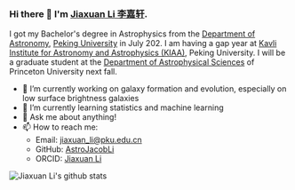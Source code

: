 ### Hi there 👋  I'm [Jiaxuan Li 李嘉轩](https://astrojacobli.github.io/).

I got my Bachelor's degree in Astrophysics from the [Department of Astronomy](http://astro.pku.edu.cn/), [Peking University](https://www.pku.edu.cn/) in July 202. I am having a gap year at [Kavli Institute for Astronomy and Astrophysics (KIAA)](http://kiaa.pku.edu.cn/), Peking University. I will be a graduate student at the [Department of Astrophysical Sciences](https://web.astro.princeton.edu/) of Princeton University next fall.

- 🔭   I’m currently working on galaxy formation and evolution, especially on low surface brightness galaxies
- 🌱   I’m currently learning statistics and machine learning
- 💬   Ask me about anything!
- 📫   How to reach me: 
  * Email: jiaxuan_li@pku.edu.cn
  * GitHub: [AstroJacobLi](https://github.com/AstroJacobLi)
  * ORCID: [Jiaxuan Li](https://orcid.org/0000-0001-9592-4190)

![Jiaxuan Li's github stats](https://github-readme-stats.vercel.app/api?username=AstroJacobLi)
